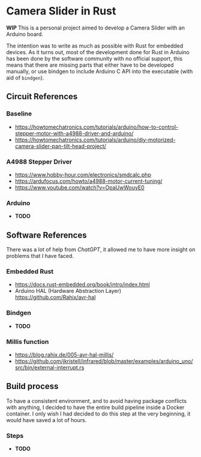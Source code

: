 # Camera Slider in Rust

**WIP** This is a personal project aimed to develop a Camera Slider with an Arduino
board.

The intention was to write as much as possible with Rust for embedded devices.
As it turns out, most of the development done for Rust in Arduino has been done
by the software community with no official support, this means that there are
missing parts that either have to be developed manually, or use bindgen to
include Arduino C API into the executable (with aid of `bindgen`).

## Circuit References

### Baseline
  - https://howtomechatronics.com/tutorials/arduino/how-to-control-stepper-motor-with-a4988-driver-and-arduino/
  - https://howtomechatronics.com/tutorials/arduino/diy-motorized-camera-slider-pan-tilt-head-project/

### A4988 Stepper Driver
 - https://www.hobby-hour.com/electronics/smdcalc.php
 - https://ardufocus.com/howto/a4988-motor-current-tuning/
 - https://www.youtube.com/watch?v=OpaUwWouyE0

### Arduino
  - **TODO**

## Software References

There was a lot of help from _ChatGPT_, it allowed me to have more insight
on problems that I have faced.

### Embedded Rust
  - https://docs.rust-embedded.org/book/intro/index.html
  - Arduino HAL (Hardware Abstraction Layer) https://github.com/Rahix/avr-hal

### Bindgen
  - **TODO**

### Millis function
  - https://blog.rahix.de/005-avr-hal-millis/
  - https://github.com/jkristell/infrared/blob/master/examples/arduino_uno/src/bin/external-interrupt.rs

## Build process

To have a consistent environment, and to avoid having package conflicts with
anything, I decided to have the entire build pipeline inside a Docker container.
I only wish I had decided to do this step at the very beginning, it would
have saved a lot of hours.

### Steps
  - **TODO**
